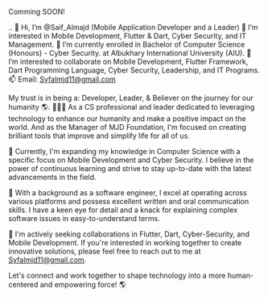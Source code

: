 Comming SOON!







































..
👋 Hi, I’m @Saif_Almajd (Mobile Application Developer and a Leader)
👀 I’m interested in Mobile Development, Flutter & Dart, Cyber Security, and IT Management.
🌱 I’m currently enrolled in Bachelor of Computer Science (Honours) - Cyber Security. at Albukhary International University (AIU).
💞️ I’m interested to collaborate on Mobile Development, Flutter Framework, Dart Programming Language, Cyber Security, Leadership, and IT Programs.
📫 Email: Syfalmjd11@gmail.com

My trust is in being a: Developer, Leader, & Believer on the journey for our humanity 🌎. 
👨🏻‍💻 As a CS professional and leader dedicated to leveraging technology to enhance our humanity and make a positive impact on the world. And as the Manager of MJD Foundation, I'm focused on creating brilliant tools that improve and simplify life for all of us.

🏢 Currently, I'm expanding my knowledge in Computer Science with a specific focus on Mobile Development and Cyber Security. I believe in the power of continuous learning and strive to stay up-to-date with the latest advancements in the field.

💼 With a background as a software engineer, I excel at operating across various platforms and possess excellent written and oral communication skills. I have a keen eye for detail and a knack for explaining complex software issues in easy-to-understand terms.

📍  I'm actively seeking collaborations in Flutter, Dart, Cyber-Security, and Mobile Development. If you're interested in working together to create innovative solutions, please feel free to reach out to me at Syfalmjd11@gmail.com.

Let's connect and work together to shape technology into a more human-centered and empowering force! 🌎
